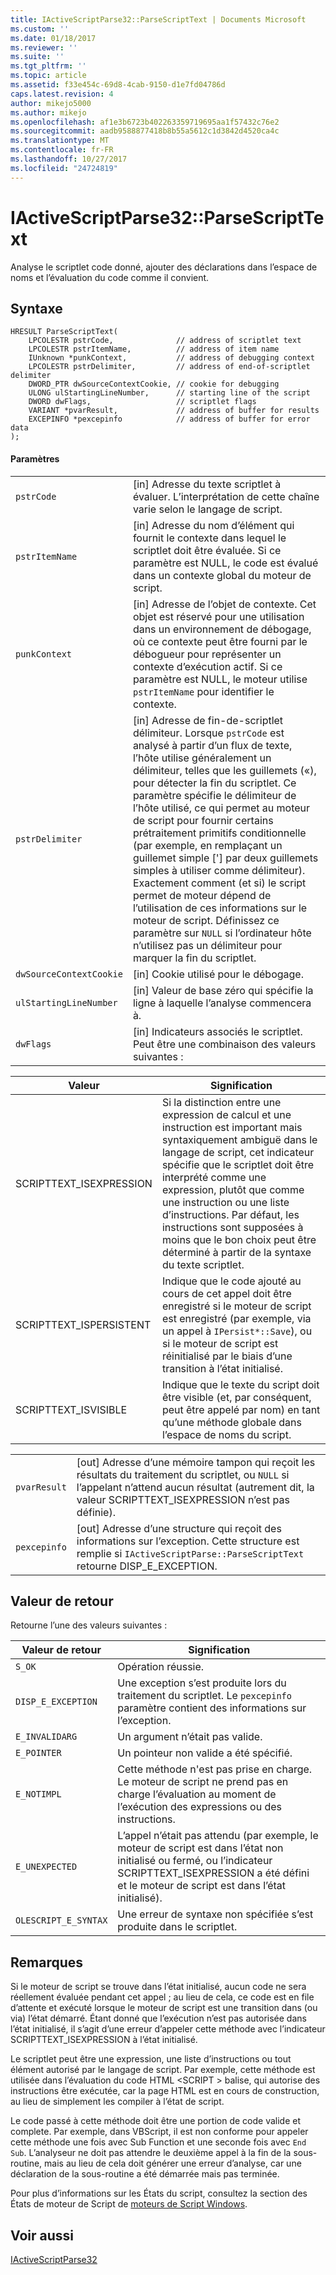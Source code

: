 ```yaml
---
title: IActiveScriptParse32::ParseScriptText | Documents Microsoft
ms.custom: ''
ms.date: 01/18/2017
ms.reviewer: ''
ms.suite: ''
ms.tgt_pltfrm: ''
ms.topic: article
ms.assetid: f33e454c-69d8-4cab-9150-d1e7fd04786d
caps.latest.revision: 4
author: mikejo5000
ms.author: mikejo
ms.openlocfilehash: af1e3b6723b402263359719695aa1f57432c76e2
ms.sourcegitcommit: aadb9588877418b8b55a5612c1d3842d4520ca4c
ms.translationtype: MT
ms.contentlocale: fr-FR
ms.lasthandoff: 10/27/2017
ms.locfileid: "24724819"
---
```

# <a name="iactivescriptparse32parsescripttext"></a>IActiveScriptParse32::ParseScriptText
Analyse le scriptlet code donné, ajouter des déclarations dans l’espace de noms et l’évaluation du code comme il convient.  
  
## <a name="syntax"></a>Syntaxe  
  
```  
HRESULT ParseScriptText(  
    LPCOLESTR pstrCode,              // address of scriptlet text  
    LPCOLESTR pstrItemName,          // address of item name  
    IUnknown *punkContext,           // address of debugging context  
    LPCOLESTR pstrDelimiter,         // address of end-of-scriptlet delimiter  
    DWORD_PTR dwSourceContextCookie, // cookie for debugging  
    ULONG ulStartingLineNumber,      // starting line of the script  
    DWORD dwFlags,                   // scriptlet flags  
    VARIANT *pvarResult,             // address of buffer for results  
    EXCEPINFO *pexcepinfo            // address of buffer for error data  
);  
```  
  
#### <a name="parameters"></a>Paramètres  
  
|||  
|-|-|  
|`pstrCode`|[in] Adresse du texte scriptlet à évaluer. L’interprétation de cette chaîne varie selon le langage de script.|  
|`pstrItemName`|[in] Adresse du nom d’élément qui fournit le contexte dans lequel le scriptlet doit être évaluée. Si ce paramètre est NULL, le code est évalué dans un contexte global du moteur de script.|  
|`punkContext`|[in] Adresse de l’objet de contexte. Cet objet est réservé pour une utilisation dans un environnement de débogage, où ce contexte peut être fourni par le débogueur pour représenter un contexte d’exécution actif. Si ce paramètre est NULL, le moteur utilise `pstrItemName` pour identifier le contexte.|  
|`pstrDelimiter`|[in] Adresse de fin-de-scriptlet délimiteur. Lorsque `pstrCode` est analysé à partir d’un flux de texte, l’hôte utilise généralement un délimiteur, telles que les guillemets («), pour détecter la fin du scriptlet. Ce paramètre spécifie le délimiteur de l’hôte utilisé, ce qui permet au moteur de script pour fournir certains prétraitement primitifs conditionnelle (par exemple, en remplaçant un guillemet simple ['] par deux guillemets simples à utiliser comme délimiteur). Exactement comment (et si) le script permet de moteur dépend de l’utilisation de ces informations sur le moteur de script. Définissez ce paramètre sur `NULL` si l’ordinateur hôte n’utilisez pas un délimiteur pour marquer la fin du scriptlet.|  
|`dwSourceContextCookie`|[in] Cookie utilisé pour le débogage.|  
|`ulStartingLineNumber`|[in] Valeur de base zéro qui spécifie la ligne à laquelle l’analyse commencera à.|  
|`dwFlags`|[in] Indicateurs associés le scriptlet. Peut être une combinaison des valeurs suivantes :|  
  
|Valeur|Signification|  
|-----------|-------------|  
|SCRIPTTEXT_ISEXPRESSION|Si la distinction entre une expression de calcul et une instruction est important mais syntaxiquement ambiguë dans le langage de script, cet indicateur spécifie que le scriptlet doit être interprété comme une expression, plutôt que comme une instruction ou une liste d’instructions. Par défaut, les instructions sont supposées à moins que le bon choix peut être déterminé à partir de la syntaxe du texte scriptlet.|  
|SCRIPTTEXT_ISPERSISTENT|Indique que le code ajouté au cours de cet appel doit être enregistré si le moteur de script est enregistré (par exemple, via un appel à `IPersist*::Save`), ou si le moteur de script est réinitialisé par le biais d’une transition à l’état initialisé.|  
|SCRIPTTEXT_ISVISIBLE|Indique que le texte du script doit être visible (et, par conséquent, peut être appelé par nom) en tant qu’une méthode globale dans l’espace de noms du script.|  
  
|||  
|-|-|  
|`pvarResult`|[out] Adresse d’une mémoire tampon qui reçoit les résultats du traitement du scriptlet, ou `NULL` si l’appelant n’attend aucun résultat (autrement dit, la valeur SCRIPTTEXT_ISEXPRESSION n’est pas définie).|  
|`pexcepinfo`|[out] Adresse d’une structure qui reçoit des informations sur l’exception. Cette structure est remplie si `IActiveScriptParse::ParseScriptText` retourne DISP_E_EXCEPTION.|  
  
## <a name="return-value"></a>Valeur de retour  
 Retourne l’une des valeurs suivantes :  
  
|Valeur de retour|Signification|  
|------------------|-------------|  
|`S_OK`|Opération réussie.|  
|`DISP_E_EXCEPTION`|Une exception s’est produite lors du traitement du scriptlet. Le `pexcepinfo` paramètre contient des informations sur l’exception.|  
|`E_INVALIDARG`|Un argument n’était pas valide.|  
|`E_POINTER`|Un pointeur non valide a été spécifié.|  
|`E_NOTIMPL`|Cette méthode n'est pas prise en charge. Le moteur de script ne prend pas en charge l’évaluation au moment de l’exécution des expressions ou des instructions.|  
|`E_UNEXPECTED`|L’appel n’était pas attendu (par exemple, le moteur de script est dans l’état non initialisé ou fermé, ou l’indicateur SCRIPTTEXT_ISEXPRESSION a été défini et le moteur de script est dans l’état initialisé).|  
|`OLESCRIPT_E_SYNTAX`|Une erreur de syntaxe non spécifiée s’est produite dans le scriptlet.|  
  
## <a name="remarks"></a>Remarques  
 Si le moteur de script se trouve dans l’état initialisé, aucun code ne sera réellement évaluée pendant cet appel ; au lieu de cela, ce code est en file d’attente et exécuté lorsque le moteur de script est une transition dans (ou via) l’état démarré. Étant donné que l’exécution n’est pas autorisée dans l’état initialisé, il s’agit d’une erreur d’appeler cette méthode avec l’indicateur SCRIPTTEXT_ISEXPRESSION à l’état initialisé.  
  
 Le scriptlet peut être une expression, une liste d’instructions ou tout élément autorisé par le langage de script. Par exemple, cette méthode est utilisée dans l’évaluation du code HTML \<SCRIPT > balise, qui autorise des instructions être exécutée, car la page HTML est en cours de construction, au lieu de simplement les compiler à l’état de script.  
  
 Le code passé à cette méthode doit être une portion de code valide et complete. Par exemple, dans VBScript, il est non conforme pour appeler cette méthode une fois avec Sub Function et une seconde fois avec `End Sub`. L’analyseur ne doit pas attendre le deuxième appel à la fin de la sous-routine, mais au lieu de cela doit générer une erreur d’analyse, car une déclaration de la sous-routine a été démarrée mais pas terminée.  
  
 Pour plus d’informations sur les États du script, consultez la section des États de moteur de Script de [moteurs de Script Windows](../../winscript/windows-script-engines.md).  
  
## <a name="see-also"></a>Voir aussi  
 [IActiveScriptParse32](../../winscript/reference/iactivescriptparse32.md)